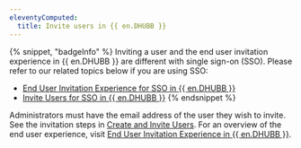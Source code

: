 ```yaml
---
eleventyComputed:
  title: Invite users in {{ en.DHUBB }}
---
```

{% snippet, "badgeInfo" %} 
Inviting a user and the end user invitation experience in {{ en.DHUBB }} are different with single sign-on (SSO). Please refer to our related topics below if you are using SSO:  

* [End User Invitation Experience for SSO in {{ en.DHUBB }}](/hub/getting-started/get-started-sso-hub-business/invite-users-SSO-hub-business/end-user-experience/) 
* [Invite Users for SSO in {{ en.DHUBB }}](/hub/getting-started/get-started-sso-hub-business/invite-users-SSO-hub-business/) 
{% endsnippet %}
 
Administrators must have the email address of the user they wish to invite. See the invitation steps in [Create and Invite Users](/hub/web-interface/administration/management/users/create-invite-users/). 
For an overview of the end user experience, visit [End User Invitation Experience in {{ en.DHUBB }}](/hub/getting-started/get-started-hub-business/invite-users-hub-business/end-user-invitation-experience/). 
